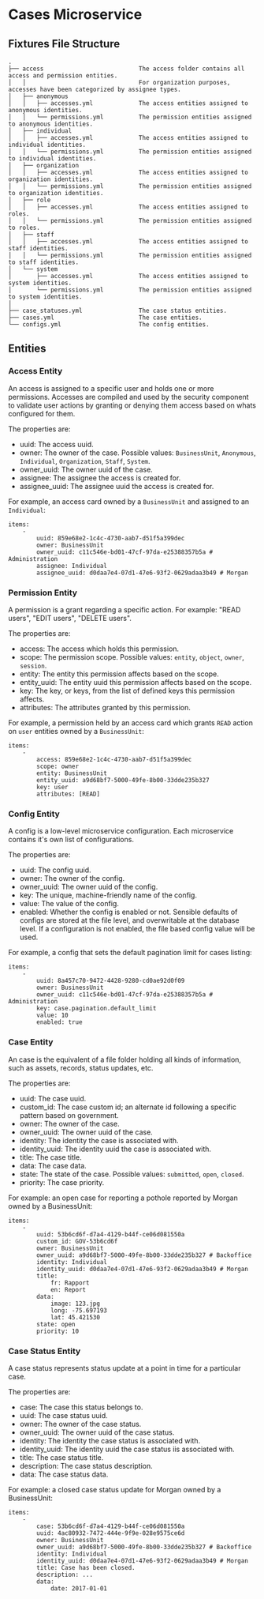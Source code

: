 # Cases Microservice

## Fixtures File Structure

```
.
├── access                           The access folder contains all access and permission entities.
│   │                                For organization purposes, accesses have been categorized by assignee types.
│   ├── anonymous
│   │   ├── accesses.yml             The access entities assigned to anonymous identities.
│   │   └── permissions.yml          The permission entities assigned to anonymous identities.
│   ├── individual
│   │   ├── accesses.yml             The access entities assigned to individual identities.
│   │   └── permissions.yml          The permission entities assigned to individual identities.
│   ├── organization
│   │   ├── accesses.yml             The access entities assigned to organization identities.
│   │   └── permissions.yml          The permission entities assigned to organization identities.
│   ├── role
│   │   ├── accesses.yml             The access entities assigned to roles.
│   │   └── permissions.yml          The permission entities assigned to roles.
│   ├── staff
│   │   ├── accesses.yml             The access entities assigned to staff identities.
│   │   └── permissions.yml          The permission entities assigned to staff identities.
│   └── system
│       ├── accesses.yml             The access entities assigned to system identities.
│       └── permissions.yml          The permission entities assigned to system identities.
│
├── case_statuses.yml                The case status entities.
├── cases.yml                        The case entities.
└── configs.yml                      The config entities.
```

## Entities

### Access Entity

An access is assigned to a specific user and holds one or more permissions. Accesses are compiled and used by the security component to validate user actions by granting or denying them access based on whats configured for them.

The properties are:

- uuid: The access uuid.
- owner: The owner of the case. Possible values: `BusinessUnit`, `Anonymous`, `Individual`, `Organization`, `Staff`, `System`.
- owner_uuid: The owner uuid of the case.
- assignee: The assignee the access is created for.
- assignee_uuid: The assignee uuid the access is created for.

For example, an access card owned by a `BusinessUnit` and assigned to an `Individual`:

```
items:
    -
        uuid: 859e68e2-1c4c-4730-aab7-d51f5a399dec
        owner: BusinessUnit
        owner_uuid: c11c546e-bd01-47cf-97da-e25388357b5a # Administration
        assignee: Individual
        assignee_uuid: d0daa7e4-07d1-47e6-93f2-0629adaa3b49 # Morgan
```

### Permission Entity

A permission is a grant regarding a specific action. For example: "READ users", "EDIT users", "DELETE users".

The properties are:

- access: The access which holds this permission.
- scope: The permission scope. Possible values: `entity`, `object`, `owner`, `session`.
- entity: The entity this permission affects based on the scope.
- entity_uuid: The entity uuid this permission affects based on the scope.
- key: The key, or keys, from the list of defined keys this permission affects.
- attributes: The attributes granted by this permission.

For example, a permission held by an access card which grants `READ` action on `user` entities owned by a `BusinessUnit`:

```
items:
    -
        access: 859e68e2-1c4c-4730-aab7-d51f5a399dec
        scope: owner
        entity: BusinessUnit
        entity_uuid: a9d68bf7-5000-49fe-8b00-33dde235b327
        key: user
        attributes: [READ]
```

### Config Entity

A config is a low-level microservice configuration. Each microservice contains it's own list of configurations.

The properties are:

- uuid: The config uuid.
- owner: The owner of the config.
- owner_uuid: The owner uuid of the config.
- key: The unique, machine-friendly name of the config.
- value: The value of the config.
- enabled: Whether the config is enabled or not. Sensible defaults of configs are stored at the file level, and overwritable at the database level. If a configuration is not enabled, the file based config value will be used.

For example, a config that sets the default pagination limit for cases listing:

```
items:
    -
        uuid: 8a457c70-9472-4428-9280-cd0ae92d0f09
        owner: BusinessUnit
        owner_uuid: c11c546e-bd01-47cf-97da-e25388357b5a # Administration
        key: case.pagination.default_limit
        value: 10
        enabled: true
```

### Case Entity

An case is the equivalent of a file folder holding all kinds of information, such as assets, records, status updates, etc.

The properties are:

- uuid: The case uuid.
- custom_id: The case custom id; an alternate id following a specific pattern based on government.
- owner: The owner of the case.
- owner_uuid: The owner uuid of the case.
- identity: The identity the case is associated with.
- identity_uuid: The identity uuid the case is associated with.
- title: The case title.
- data: The case data.
- state: The state of the case. Possible values: `submitted`, `open`, `closed`.
- priority: The case priority.

For example: an open case for reporting a pothole reported by Morgan owned by a BusinessUnit:

```
items:
    -
        uuid: 53b6cd6f-d7a4-4129-b44f-ce06d081550a
        custom_id: GOV-53b6cd6f
        owner: BusinessUnit
        owner_uuid: a9d68bf7-5000-49fe-8b00-33dde235b327 # Backoffice
        identity: Individual
        identity_uuid: d0daa7e4-07d1-47e6-93f2-0629adaa3b49 # Morgan
        title:
            fr: Rapport
            en: Report
        data:
            image: 123.jpg
            long: -75.697193
            lat: 45.421530
        state: open
        priority: 10
```

### Case Status Entity

A case status represents status update at a point in time for a particular case.

The properties are:

- case: The case this status belongs to.
- uuid: The case status uuid.
- owner: The owner of the case status.
- owner_uuid: The owner uuid of the case status.
- identity: The identity the case status is associated with.
- identity_uuid: The identity uuid the case status iis associated with.
- title: The case status title.
- description: The case status description.
- data: The case status data.

For example: a closed case status update for Morgan owned by a BusinessUnit:

```
items:
    -
        case: 53b6cd6f-d7a4-4129-b44f-ce06d081550a
        uuid: 4ac80932-7472-444e-9f9e-028e9575ce6d
        owner: BusinessUnit
        owner_uuid: a9d68bf7-5000-49fe-8b00-33dde235b327 # Backoffice
        identity: Individual
        identity_uuid: d0daa7e4-07d1-47e6-93f2-0629adaa3b49 # Morgan
        title: Case has been closed.
        description: ...
        data:
            date: 2017-01-01
```
